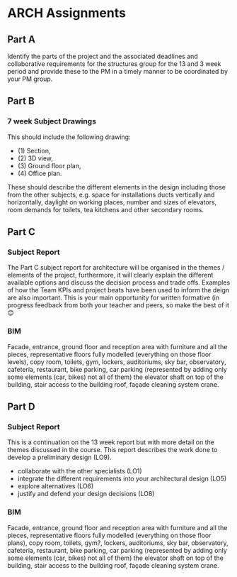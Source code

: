 # ARCH Assignments
## Part A
Identify the parts of the project and the associated deadlines and
collaborative requirements for the structures group for the 13 and 3 week
period and provide these to the PM in a timely manner to be coordinated by
your PM group.
## Part B
### 7 week Subject Drawings
This should include the following drawing:
- (1) Section,
- (2) 3D view,
- (3) Ground floor plan,
- (4) Office plan.

These should describe the different elements in the design including those
from the other subjects, e.g. space for installations ducts vertically and
horizontally, daylight on working places, number and sizes of elevators, room
demands for toilets, tea kitchens and other secondary rooms.
## Part C 
### Subject Report
The Part C subject report for architecture will be organised in the themes /
elements of the project, furthermore, it will clearly explain the different
available options and discuss the decision process and trade offs. Examples
of how the Team KPIs and project beats have been used to inform the deign are
also important. This is your main opportunity for written formative (in
progress feedback from both your teacher and peers, so make the best of it 😊 
### BIM
Facade, entrance, ground floor and reception area with furniture and all the
pieces, representative floors fully modelled (everything on those floor
levels), copy room, toilets, gym, lockers, auditoriums, sky bar, observatory,
cafeteria, restaurant, bike parking, car parking (represented by adding only
some elements (car, bikes) not all of them) the elevator shaft on top of the
building, stair access to the building roof, façade cleaning system crane.
## Part D 
### Subject Report
This is a continuation on the 13 week report but with more detail on the
themes discussed in the course. This report describes the work done to develop
a preliminary design (LO9).
- collaborate with the other specialists (LO1)
- integrate the different requirements into your architectural design (LO5)
- explore alternatives (LO6)
- justify and defend your design decisions (LO8)
### BIM
Facade, entrance, ground floor and reception area with furniture and all the
pieces, representative floors fully modelled (everything on those floor
plans), copy room, toilets, gym?, lockers, auditoriums, sky bar, observatory,
cafeteria, restaurant, bike parking, car parking (represented by adding only
some elements (car, bikes) not all of them) the elevator shaft on top of the
building, stair access to the building roof, façade cleaning system crane.

